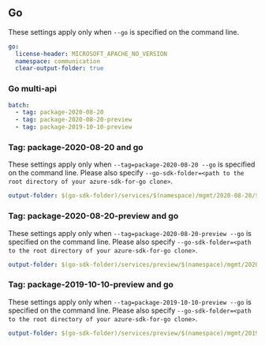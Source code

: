 ## Go

These settings apply only when `--go` is specified on the command line.

``` yaml $(go)
go:
  license-header: MICROSOFT_APACHE_NO_VERSION
  namespace: communication
  clear-output-folder: true
```

### Go multi-api

``` yaml $(go) && $(multiapi)
batch:
  - tag: package-2020-08-20
  - tag: package-2020-08-20-preview
  - tag: package-2019-10-10-preview
```

### Tag: package-2020-08-20 and go

These settings apply only when `--tag=package-2020-08-20 --go` is specified on the command line.
Please also specify `--go-sdk-folder=<path to the root directory of your azure-sdk-for-go clone>`.

``` yaml $(tag) == 'package-2020-08-20' && $(go)
output-folder: $(go-sdk-folder)/services/$(namespace)/mgmt/2020-08-20/$(namespace)
```

### Tag: package-2020-08-20-preview and go

These settings apply only when `--tag=package-2020-08-20-preview --go` is specified on the command line.
Please also specify `--go-sdk-folder=<path to the root directory of your azure-sdk-for-go clone>`.

``` yaml $(tag) == 'package-2020-08-20-preview' && $(go)
output-folder: $(go-sdk-folder)/services/preview/$(namespace)/mgmt/2020-08-20-preview/$(namespace)
```

### Tag: package-2019-10-10-preview and go

These settings apply only when `--tag=package-2019-10-10-preview --go` is specified on the command line.
Please also specify `--go-sdk-folder=<path to the root directory of your azure-sdk-for-go clone>`.

``` yaml $(tag) == 'package-2019-10-10-preview' && $(go)
output-folder: $(go-sdk-folder)/services/preview/$(namespace)/mgmt/2019-10-10-preview/$(namespace)
```

